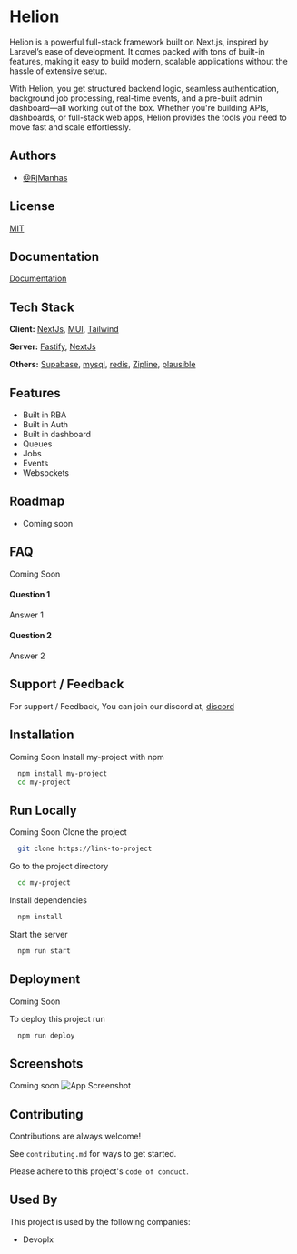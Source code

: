 
# Helion

Helion is a powerful full-stack framework built on Next.js, inspired by Laravel’s ease of development. It comes packed with tons of built-in features, making it easy to build modern, scalable applications without the hassle of extensive setup.

With Helion, you get structured backend logic, seamless authentication, background job processing, real-time events, and a pre-built admin dashboard—all working out of the box. Whether you're building APIs, dashboards, or full-stack web apps, Helion provides the tools you need to move fast and scale effortlessly.


## Authors

- [@RjManhas](https://www.github.com/RjManhas)


## License

[MIT](https://choosealicense.com/licenses/mit/)


## Documentation

[Documentation](https://linktodocumentation)


## Tech Stack

**Client:** [NextJs](https://nextjs.org/), [MUI](https://mui.com/), [Tailwind](https://tailwindcss.com/)

**Server:** [Fastify](https://fastify.dev/), [NextJs](https://nextjs.org/)

**Others:** [Supabase](https://supabase.com/), [mysql](https://www.mysql.com/), [redis](https://redis.io/), [Zipline](https://github.com/diced/zipline), [plausible](https://plausible.io/)


## Features

- Built in RBA
- Built in Auth 
- Built in dashboard
- Queues
- Jobs
- Events
- Websockets


## Roadmap

- Coming soon
## FAQ
Coming Soon

#### Question 1

Answer 1

#### Question 2

Answer 2


## Support / Feedback

For support / Feedback, You can join our discord at, [discord](https://zip.devoplx.com/discord)


## Installation
Coming Soon
Install my-project with npm

```bash
  npm install my-project
  cd my-project
```
    
## Run Locally
Coming Soon
Clone the project

```bash
  git clone https://link-to-project
```

Go to the project directory

```bash
  cd my-project
```

Install dependencies

```bash
  npm install
```

Start the server

```bash
  npm run start
```


## Deployment
Coming Soon

To deploy this project run

```bash
  npm run deploy
```


## Screenshots

Coming soon
![App Screenshot](https://via.placeholder.com/468x300?text=App+Screenshot+Here)


## Contributing

Contributions are always welcome!

See `contributing.md` for ways to get started.

Please adhere to this project's `code of conduct`.


## Used By

This project is used by the following companies:

- Devoplx

